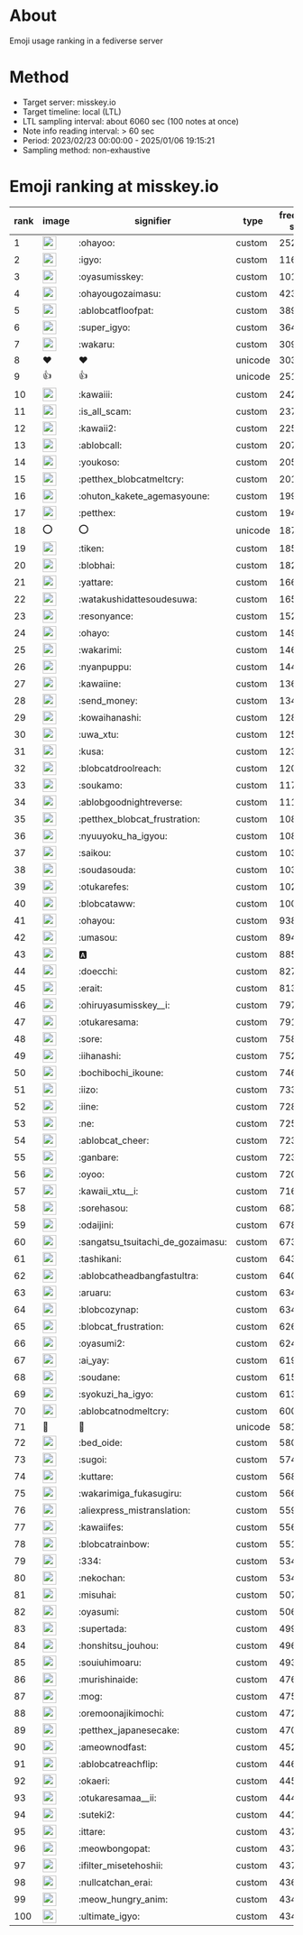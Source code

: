 # About
Emoji usage ranking in a fediverse server

# Method
- Target server: misskey.io
- Target timeline: local (LTL)
- LTL sampling interval: about 6060 sec (100 notes at once)
- Note info reading interval: > 60 sec
- Period: 2023/02/23 00:00:00 - 2025/01/06 19:15:21 
- Sampling method: non-exhaustive

# Emoji ranking at misskey.io

|rank|image|signifier|type|frequency score|
|----|----|----|----|----|
|1|<img height="24" src="https://misskey.io/emoji/ohayoo.webp">|:ohayoo:|custom|252458|
|2|<img height="24" src="https://misskey.io/emoji/igyo.webp">|:igyo:|custom|116541|
|3|<img height="24" src="https://misskey.io/emoji/oyasumisskey.webp">|:oyasumisskey:|custom|101601|
|4|<img height="24" src="https://misskey.io/emoji/ohayougozaimasu.webp">|:ohayougozaimasu:|custom|42382|
|5|<img height="24" src="https://misskey.io/emoji/ablobcatfloofpat.webp">|:ablobcatfloofpat:|custom|38924|
|6|<img height="24" src="https://misskey.io/emoji/super_igyo.webp">|:super_igyo:|custom|36466|
|7|<img height="24" src="https://misskey.io/emoji/wakaru.webp">|:wakaru:|custom|30985|
|8|❤|❤|unicode|30356|
|9|👍|👍|unicode|25165|
|10|<img height="24" src="https://misskey.io/emoji/kawaiii.webp">|:kawaiii:|custom|24237|
|11|<img height="24" src="https://misskey.io/emoji/is_all_scam.webp">|:is_all_scam:|custom|23710|
|12|<img height="24" src="https://misskey.io/emoji/kawaii2.webp">|:kawaii2:|custom|22515|
|13|<img height="24" src="https://misskey.io/emoji/ablobcall.webp">|:ablobcall:|custom|20718|
|14|<img height="24" src="https://misskey.io/emoji/youkoso.webp">|:youkoso:|custom|20514|
|15|<img height="24" src="https://misskey.io/emoji/petthex_blobcatmeltcry.webp">|:petthex_blobcatmeltcry:|custom|20187|
|16|<img height="24" src="https://misskey.io/emoji/ohuton_kakete_agemasyoune.webp">|:ohuton_kakete_agemasyoune:|custom|19995|
|17|<img height="24" src="https://misskey.io/emoji/petthex.webp">|:petthex:|custom|19447|
|18|⭕|⭕|unicode|18711|
|19|<img height="24" src="https://misskey.io/emoji/tiken.webp">|:tiken:|custom|18574|
|20|<img height="24" src="https://misskey.io/emoji/blobhai.webp">|:blobhai:|custom|18253|
|21|<img height="24" src="https://misskey.io/emoji/yattare.webp">|:yattare:|custom|16621|
|22|<img height="24" src="https://misskey.io/emoji/watakushidattesoudesuwa.webp">|:watakushidattesoudesuwa:|custom|16575|
|23|<img height="24" src="https://misskey.io/emoji/resonyance.webp">|:resonyance:|custom|15215|
|24|<img height="24" src="https://misskey.io/emoji/ohayo.webp">|:ohayo:|custom|14963|
|25|<img height="24" src="https://misskey.io/emoji/wakarimi.webp">|:wakarimi:|custom|14633|
|26|<img height="24" src="https://misskey.io/emoji/nyanpuppu.webp">|:nyanpuppu:|custom|14459|
|27|<img height="24" src="https://misskey.io/emoji/kawaiine.webp">|:kawaiine:|custom|13608|
|28|<img height="24" src="https://misskey.io/emoji/send_money.webp">|:send_money:|custom|13411|
|29|<img height="24" src="https://misskey.io/emoji/kowaihanashi.webp">|:kowaihanashi:|custom|12830|
|30|<img height="24" src="https://misskey.io/emoji/uwa_xtu.webp">|:uwa_xtu:|custom|12519|
|31|<img height="24" src="https://misskey.io/emoji/kusa.webp">|:kusa:|custom|12344|
|32|<img height="24" src="https://misskey.io/emoji/blobcatdroolreach.webp">|:blobcatdroolreach:|custom|12039|
|33|<img height="24" src="https://misskey.io/emoji/soukamo.webp">|:soukamo:|custom|11722|
|34|<img height="24" src="https://misskey.io/emoji/ablobgoodnightreverse.webp">|:ablobgoodnightreverse:|custom|11193|
|35|<img height="24" src="https://misskey.io/emoji/petthex_blobcat_frustration.webp">|:petthex_blobcat_frustration:|custom|10883|
|36|<img height="24" src="https://misskey.io/emoji/nyuuyoku_ha_igyou.webp">|:nyuuyoku_ha_igyou:|custom|10846|
|37|<img height="24" src="https://misskey.io/emoji/saikou.webp">|:saikou:|custom|10326|
|38|<img height="24" src="https://misskey.io/emoji/soudasouda.webp">|:soudasouda:|custom|10321|
|39|<img height="24" src="https://misskey.io/emoji/otukarefes.webp">|:otukarefes:|custom|10274|
|40|<img height="24" src="https://misskey.io/emoji/blobcataww.webp">|:blobcataww:|custom|10016|
|41|<img height="24" src="https://misskey.io/emoji/ohayou.webp">|:ohayou:|custom|9386|
|42|<img height="24" src="https://misskey.io/emoji/umasou.webp">|:umasou:|custom|8942|
|43|<img height="24" src="https://misskey.io/emoji/a.webp">|:a:|custom|8853|
|44|<img height="24" src="https://misskey.io/emoji/doecchi.webp">|:doecchi:|custom|8273|
|45|<img height="24" src="https://misskey.io/emoji/erait.webp">|:erait:|custom|8138|
|46|<img height="24" src="https://misskey.io/emoji/ohiruyasumisskey__i.webp">|:ohiruyasumisskey__i:|custom|7970|
|47|<img height="24" src="https://misskey.io/emoji/otukaresama.webp">|:otukaresama:|custom|7911|
|48|<img height="24" src="https://misskey.io/emoji/sore.webp">|:sore:|custom|7581|
|49|<img height="24" src="https://misskey.io/emoji/iihanashi.webp">|:iihanashi:|custom|7524|
|50|<img height="24" src="https://misskey.io/emoji/bochibochi_ikoune.webp">|:bochibochi_ikoune:|custom|7462|
|51|<img height="24" src="https://misskey.io/emoji/iizo.webp">|:iizo:|custom|7338|
|52|<img height="24" src="https://misskey.io/emoji/iine.webp">|:iine:|custom|7282|
|53|<img height="24" src="https://misskey.io/emoji/ne.webp">|:ne:|custom|7259|
|54|<img height="24" src="https://misskey.io/emoji/ablobcat_cheer.webp">|:ablobcat_cheer:|custom|7236|
|55|<img height="24" src="https://misskey.io/emoji/ganbare.webp">|:ganbare:|custom|7230|
|56|<img height="24" src="https://misskey.io/emoji/oyoo.webp">|:oyoo:|custom|7203|
|57|<img height="24" src="https://misskey.io/emoji/kawaii_xtu__i.webp">|:kawaii_xtu__i:|custom|7169|
|58|<img height="24" src="https://misskey.io/emoji/sorehasou.webp">|:sorehasou:|custom|6871|
|59|<img height="24" src="https://misskey.io/emoji/odaijini.webp">|:odaijini:|custom|6786|
|60|<img height="24" src="https://misskey.io/emoji/sangatsu_tsuitachi_de_gozaimasu.webp">|:sangatsu_tsuitachi_de_gozaimasu:|custom|6730|
|61|<img height="24" src="https://misskey.io/emoji/tashikani.webp">|:tashikani:|custom|6433|
|62|<img height="24" src="https://misskey.io/emoji/ablobcatheadbangfastultra.webp">|:ablobcatheadbangfastultra:|custom|6403|
|63|<img height="24" src="https://misskey.io/emoji/aruaru.webp">|:aruaru:|custom|6345|
|64|<img height="24" src="https://misskey.io/emoji/blobcozynap.webp">|:blobcozynap:|custom|6342|
|65|<img height="24" src="https://misskey.io/emoji/blobcat_frustration.webp">|:blobcat_frustration:|custom|6264|
|66|<img height="24" src="https://misskey.io/emoji/oyasumi2.webp">|:oyasumi2:|custom|6244|
|67|<img height="24" src="https://misskey.io/emoji/ai_yay.webp">|:ai_yay:|custom|6197|
|68|<img height="24" src="https://misskey.io/emoji/soudane.webp">|:soudane:|custom|6158|
|69|<img height="24" src="https://misskey.io/emoji/syokuzi_ha_igyo.webp">|:syokuzi_ha_igyo:|custom|6137|
|70|<img height="24" src="https://misskey.io/emoji/ablobcatnodmeltcry.webp">|:ablobcatnodmeltcry:|custom|6007|
|71|🎉|🎉|unicode|5814|
|72|<img height="24" src="https://misskey.io/emoji/bed_oide.webp">|:bed_oide:|custom|5805|
|73|<img height="24" src="https://misskey.io/emoji/sugoi.webp">|:sugoi:|custom|5747|
|74|<img height="24" src="https://misskey.io/emoji/kuttare.webp">|:kuttare:|custom|5680|
|75|<img height="24" src="https://misskey.io/emoji/wakarimiga_fukasugiru.webp">|:wakarimiga_fukasugiru:|custom|5661|
|76|<img height="24" src="https://misskey.io/emoji/aliexpress_mistranslation.webp">|:aliexpress_mistranslation:|custom|5590|
|77|<img height="24" src="https://misskey.io/emoji/kawaiifes.webp">|:kawaiifes:|custom|5564|
|78|<img height="24" src="https://misskey.io/emoji/blobcatrainbow.webp">|:blobcatrainbow:|custom|5518|
|79|<img height="24" src="https://misskey.io/emoji/334.webp">|:334:|custom|5347|
|80|<img height="24" src="https://misskey.io/emoji/nekochan.webp">|:nekochan:|custom|5342|
|81|<img height="24" src="https://misskey.io/emoji/misuhai.webp">|:misuhai:|custom|5070|
|82|<img height="24" src="https://misskey.io/emoji/oyasumi.webp">|:oyasumi:|custom|5068|
|83|<img height="24" src="https://misskey.io/emoji/supertada.webp">|:supertada:|custom|4992|
|84|<img height="24" src="https://misskey.io/emoji/honshitsu_jouhou.webp">|:honshitsu_jouhou:|custom|4961|
|85|<img height="24" src="https://misskey.io/emoji/souiuhimoaru.webp">|:souiuhimoaru:|custom|4931|
|86|<img height="24" src="https://misskey.io/emoji/murishinaide.webp">|:murishinaide:|custom|4762|
|87|<img height="24" src="https://misskey.io/emoji/mog.webp">|:mog:|custom|4754|
|88|<img height="24" src="https://misskey.io/emoji/oremoonajikimochi.webp">|:oremoonajikimochi:|custom|4726|
|89|<img height="24" src="https://misskey.io/emoji/petthex_japanesecake.webp">|:petthex_japanesecake:|custom|4705|
|90|<img height="24" src="https://misskey.io/emoji/ameownodfast.webp">|:ameownodfast:|custom|4526|
|91|<img height="24" src="https://misskey.io/emoji/ablobcatreachflip.webp">|:ablobcatreachflip:|custom|4462|
|92|<img height="24" src="https://misskey.io/emoji/okaeri.webp">|:okaeri:|custom|4458|
|93|<img height="24" src="https://misskey.io/emoji/otukaresamaa__ii.webp">|:otukaresamaa__ii:|custom|4445|
|94|<img height="24" src="https://misskey.io/emoji/suteki2.webp">|:suteki2:|custom|4418|
|95|<img height="24" src="https://misskey.io/emoji/ittare.webp">|:ittare:|custom|4375|
|96|<img height="24" src="https://misskey.io/emoji/meowbongopat.webp">|:meowbongopat:|custom|4372|
|97|<img height="24" src="https://misskey.io/emoji/ifilter_misetehoshii.webp">|:ifilter_misetehoshii:|custom|4370|
|98|<img height="24" src="https://misskey.io/emoji/nullcatchan_erai.webp">|:nullcatchan_erai:|custom|4367|
|99|<img height="24" src="https://misskey.io/emoji/meow_hungry_anim.webp">|:meow_hungry_anim:|custom|4340|
|100|<img height="24" src="https://misskey.io/emoji/ultimate_igyo.webp">|:ultimate_igyo:|custom|4340|
